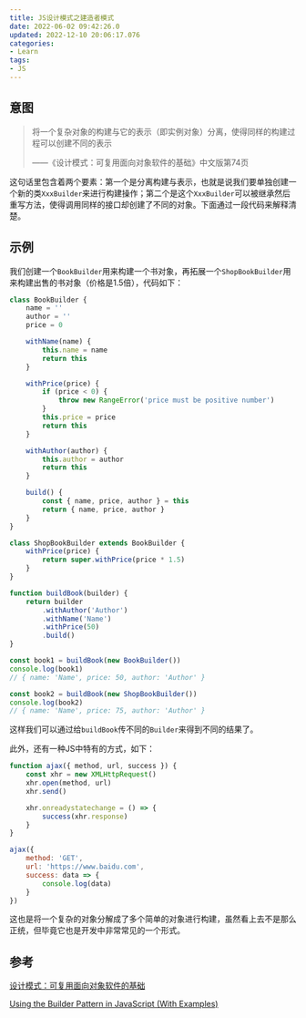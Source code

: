 ```yaml
---
title: JS设计模式之建造者模式
date: 2022-06-02 09:42:26.0
updated: 2022-12-10 20:06:17.076
categories: 
- Learn
tags: 
- JS
---
```


## 意图

> 将一个复杂对象的构建与它的表示（即实例对象）分离，使得同样的构建过程可以创建不同的表示
>
> ——《设计模式：可复用面向对象软件的基础》中文版第74页

这句话里包含着两个要素：第一个是分离构建与表示，也就是说我们要单独创建一个新的类`XxxBuilder`来进行构建操作；第二个是这个`XxxBuilder`可以被继承然后重写方法，使得调用同样的接口却创建了不同的对象。下面通过一段代码来解释清楚。

## 示例

我们创建一个`BookBuilder`用来构建一个书对象，再拓展一个`ShopBookBuilder`用来构建出售的书对象（价格是1.5倍），代码如下：

```js
class BookBuilder {
    name = ''
    author = ''
    price = 0

    withName(name) {
        this.name = name
        return this
    }

    withPrice(price) {
        if (price < 0) {
            throw new RangeError('price must be positive number')
        }
        this.price = price
        return this
    }

    withAuthor(author) {
        this.author = author
        return this
    }

    build() {
        const { name, price, author } = this
        return { name, price, author }
    }
}

class ShopBookBuilder extends BookBuilder {
    withPrice(price) {
        return super.withPrice(price * 1.5)
    }
}

function buildBook(builder) {
    return builder
        .withAuthor('Author')
        .withName('Name')
        .withPrice(50)
        .build()
}

const book1 = buildBook(new BookBuilder())
console.log(book1)
// { name: 'Name', price: 50, author: 'Author' }

const book2 = buildBook(new ShopBookBuilder())
console.log(book2)
// { name: 'Name', price: 75, author: 'Author' }
```

这样我们可以通过给`buildBook`传不同的`Builder`来得到不同的结果了。

此外，还有一种JS中特有的方式，如下：

```js
function ajax({ method, url, success }) {
    const xhr = new XMLHttpRequest()
    xhr.open(method, url)
    xhr.send()

    xhr.onreadystatechange = () => {
        success(xhr.response)
    }
}

ajax({
    method: 'GET',
    url: 'https://www.baidu.com',
    success: data => {
        console.log(data)
    }
})
```

这也是将一个复杂的对象分解成了多个简单的对象进行构建，虽然看上去不是那么正统，但毕竟它也是开发中非常常见的一个形式。

## 参考

[设计模式：可复用面向对象软件的基础](https://book.douban.com/subject/34262305/)

[Using the Builder Pattern in JavaScript (With Examples)](https://www.sohamkamani.com/javascript/builder-pattern/)